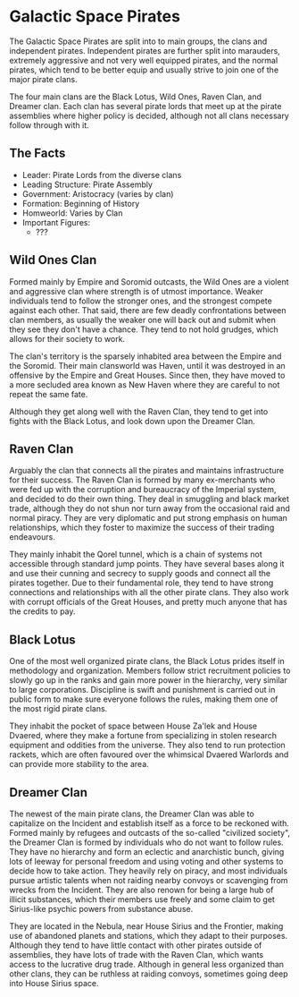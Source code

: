 # Galactic Space Pirates

The Galactic Space Pirates are split into to main groups, the clans and independent pirates. Independent pirates are further split into marauders, extremely aggressive and not very well equipped pirates, and the normal pirates, which tend to be better equip and usually strive to join one of the major pirate clans.

The four main clans are the Black Lotus, Wild Ones, Raven Clan, and Dreamer clan. Each clan has several pirate lords that meet up at the pirate assemblies where higher policy is decided, although not all clans necessary follow through with it.

## The Facts

* Leader: Pirate Lords from the diverse clans
* Leading Structure: Pirate Assembly
* Government: Aristocracy (varies by clan)
* Formation: Beginning of History
* Homweorld: Varies by Clan
* Important Figures:
    * ???

## Wild Ones Clan

Formed mainly by Empire and Soromid outcasts, the Wild Ones are a violent and aggressive clan where strength is of utmost importance. Weaker individuals tend to follow the stronger ones, and the strongest compete against each other. That said, there are few deadly confrontations between clan members, as usually the weaker one will back out and submit when they see they don't have a chance. They tend to not hold grudges, which allows for their society to work.

The clan's territory is the sparsely inhabited area between the Empire and the Soromid. Their main clansworld was Haven, until it was destroyed in an offensive by the Empire and Great Houses. Since then, they have moved to a more secluded area known as New Haven where they are careful to not repeat the same fate.

Although they get along well with the Raven Clan, they tend to get into fights with the Black Lotus, and look down upon the Dreamer Clan.

## Raven Clan

Arguably the clan that connects all the pirates and maintains infrastructure for their success. The Raven Clan is formed by many ex-merchants who were fed up with the corruption and bureaucracy of the Imperial system, and decided to do their own thing. They deal in smuggling and black market trade, although they do not shun nor turn away from the occasional raid and normal piracy. They are very diplomatic and put strong emphasis on human relationships, which they foster to maximize the success of their trading endeavours.

They mainly inhabit the Qorel tunnel, which is a chain of systems not accessible through standard jump points. They have several bases along it and use their cunning and secrecy to supply goods and connect all the pirates together. Due to their fundamental role, they tend to have strong connections and relationships with all the other pirate clans. They also work with corrupt officials of the Great Houses, and pretty much anyone that has the credits to pay.

## Black Lotus

One of the most well organized pirate clans, the Black Lotus prides itself in methodology and organization. Members follow strict recruitment policies to slowly go up in the ranks and gain more power in the hierarchy, very similar to large corporations. Discipline is swift and punishment is carried out in public form to make sure everyone follows the rules, making them one of the most rigid pirate clans.

They inhabit the pocket of space between House Za'lek and House Dvaered, where they make a fortune from specializing in stolen research equipment and oddities from the universe. They also tend to run protection rackets, which are often favoured over the whimsical Dvaered Warlords and can provide more stability to the area.

## Dreamer Clan

The newest of the main pirate clans, the Dreamer Clan was able to capitalize on the Incident and establish itself as a force to be reckoned with. Formed mainly by refugees and outcasts of the so-called "civilized society", the Dreamer Clan is formed by individuals who do not want to follow rules. They have no hierarchy and form an eclectic and anarchistic bunch, giving lots of leeway for personal freedom and using voting and other systems to decide how to take action. They heavily rely on piracy, and most individuals pursue artistic talents when not raiding nearby convoys or scavenging from wrecks from the Incident. They are also renown for being a large hub of illicit substances, which their members use freely and some claim to get Sirius-like psychic powers from substance abuse.

They are located in the Nebula, near House Sirius and the Frontier, making use of abandoned planets and stations, which they adapt to their purposes. Although they tend to have little contact with other pirates outside of assemblies, they have lots of trade with the Raven Clan, which wants access to the lucrative drug trade. Although in general less organized than other clans, they can be ruthless at raiding convoys, sometimes going deep into House Sirius space.

